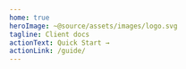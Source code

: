 ```yaml
---
home: true
heroImage: ~@source/assets/images/logo.svg
tagline: Client docs
actionText: Quick Start →
actionLink: /guide/
---
```

